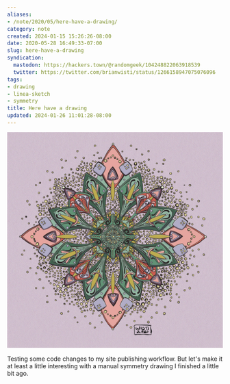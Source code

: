 ```yaml
---
aliases:
- /note/2020/05/here-have-a-drawing/
category: note
created: 2024-01-15 15:26:26-08:00
date: 2020-05-28 16:49:33-07:00
slug: here-have-a-drawing
syndication:
  mastodon: https://hackers.town/@randomgeek/104248822063918539
  twitter: https://twitter.com/brianwisti/status/1266158947075076096
tags:
- drawing
- linea-sketch
- symmetry
title: Here have a drawing
updated: 2024-01-26 11:01:28-08:00
---
```


![attachments/img/2020/cover-2020-05-28.jpg](../../../attachments/img/2020/cover-2020-05-28.jpg)

Testing some code changes to my site publishing workflow. But let's make it at least a little interesting with a manual symmetry drawing I finished a little bit ago.